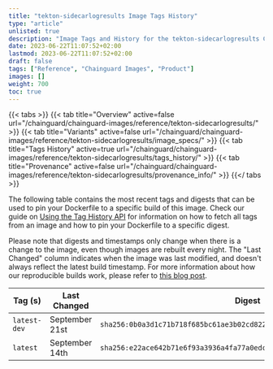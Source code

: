 ```yaml
---
title: "tekton-sidecarlogresults Image Tags History"
type: "article"
unlisted: true
description: "Image Tags and History for the tekton-sidecarlogresults Chainguard Image"
date: 2023-06-22T11:07:52+02:00
lastmod: 2023-06-22T11:07:52+02:00
draft: false
tags: ["Reference", "Chainguard Images", "Product"]
images: []
weight: 700
toc: true
---
```


{{< tabs >}}
{{< tab title="Overview" active=false url="/chainguard/chainguard-images/reference/tekton-sidecarlogresults/" >}}
{{< tab title="Variants" active=false url="/chainguard/chainguard-images/reference/tekton-sidecarlogresults/image_specs/" >}}
{{< tab title="Tags History" active=true url="/chainguard/chainguard-images/reference/tekton-sidecarlogresults/tags_history/" >}}
{{< tab title="Provenance" active=false url="/chainguard/chainguard-images/reference/tekton-sidecarlogresults/provenance_info/" >}}
{{</ tabs >}}

The following table contains the most recent tags and digests that can be used to pin your Dockerfile to a specific build of this image. Check our guide on [Using the Tag History API](/chainguard/chainguard-images/using-the-tag-history-api/) for information on how to fetch all tags from an image and how to pin your Dockerfile to a specific digest.

Please note that digests and timestamps only change when there is a change to the image, even though images are rebuilt every night. The "Last Changed" column indicates when the image was last modified, and doesn't always reflect the latest build timestamp. For more information about how our reproducible builds work, please refer to [this blog post](https://www.chainguard.dev/unchained/reproducing-chainguards-reproducible-image-builds).

| Tag (s)       | Last Changed   | Digest                                                                    |
|---------------|----------------|---------------------------------------------------------------------------|
|  `latest-dev` | September 21st | `sha256:0b0a3d1c71b718f685bc61ae3b02cd82284498bc65f0cdb981474eafef0ab793` |
|  `latest`     | September 14th | `sha256:e22ace642b71e6f93a3936a4fa77a0edc5c5ee467195d7f0604e4628cbeb2aa6` |

